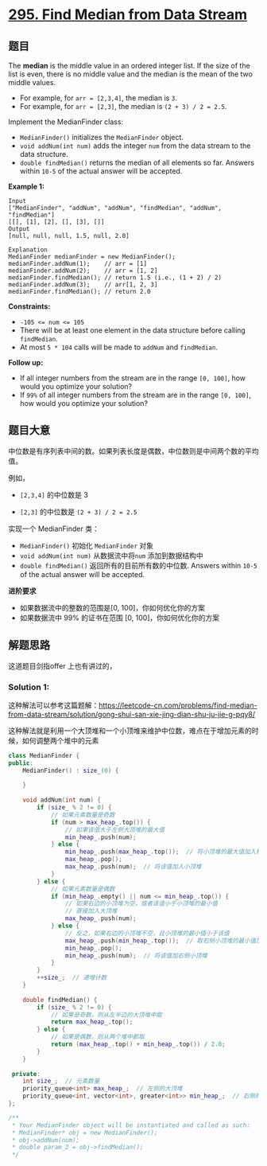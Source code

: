 # [295. Find Median from Data Stream](https://leetcode-cn.com/problems/find-median-from-data-stream/)

## 题目

The **median** is the middle value in an ordered integer list. If the size of the list is even, there is no middle value and the median is the mean of the two middle values.

- For example, for `arr = [2,3,4]`, the median is `3`.
- For example, for `arr = [2,3]`, the median is `(2 + 3) / 2 = 2.5`.

Implement the MedianFinder class:

- `MedianFinder()` initializes the `MedianFinder` object.
- `void addNum(int num)` adds the integer `num` from the data stream to the data structure.
- `double findMedian()` returns the median of all elements so far. Answers within `10-5` of the actual answer will be accepted.

 

**Example 1:**

```
Input
["MedianFinder", "addNum", "addNum", "findMedian", "addNum", "findMedian"]
[[], [1], [2], [], [3], []]
Output
[null, null, null, 1.5, null, 2.0]

Explanation
MedianFinder medianFinder = new MedianFinder();
medianFinder.addNum(1);    // arr = [1]
medianFinder.addNum(2);    // arr = [1, 2]
medianFinder.findMedian(); // return 1.5 (i.e., (1 + 2) / 2)
medianFinder.addNum(3);    // arr[1, 2, 3]
medianFinder.findMedian(); // return 2.0
```

 

**Constraints:**

- `-105 <= num <= 105`
- There will be at least one element in the data structure before calling `findMedian`.
- At most `5 * 104` calls will be made to `addNum` and `findMedian`.

 

**Follow up:**

- If all integer numbers from the stream are in the range `[0, 100]`, how would you optimize your solution?
- If `99%` of all integer numbers from the stream are in the range `[0, 100]`, how would you optimize your solution?

## 题目大意

中位数是有序列表中间的数。如果列表长度是偶数，中位数则是中间两个数的平均值。

例如，

* `[2,3,4]` 的中位数是 3

* `[2,3]` 的中位数是 `(2 + 3) / 2 = 2.5`

实现一个 MedianFinder 类：

- `MedianFinder()` 初始化 `MedianFinder` 对象
- `void addNum(int num)` 从数据流中将`num` 添加到数据结构中
- `double findMedian()` 返回所有的目前所有数的中位数. Answers within `10-5` of the actual answer will be accepted.

**进阶要求**

* 如果数据流中的整数的范围是[0, 100]，你如何优化你的方案
* 如果数据流中 99% 的证书在范围 [0, 100]，你如何优化你的方案

## 解题思路

这道题目剑指offer 上也有讲过的，

### Solution 1:

这种解法可以参考这篇题解：https://leetcode-cn.com/problems/find-median-from-data-stream/solution/gong-shui-san-xie-jing-dian-shu-ju-jie-g-pqy8/

这种解法就是利用一个大顶堆和一个小顶堆来维护中位数，难点在于增加元素的时候，如何调整两个堆中的元素

````c++
class MedianFinder {
public:
    MedianFinder() : size_(0) {
        
    }
    
    void addNum(int num) {
        if (size_ % 2 != 0) {
            // 如果元素数量是奇数
            if (num > max_heap_.top()) {
                // 如果该值大于左侧大顶堆的最大值
                min_heap_.push(num);
            } else {
                min_heap_.push(max_heap_.top());  // 将小顶堆的最大值加入移动到小顶堆的中
                max_heap_.pop();
                max_heap_.push(num);  // 将该值加入小顶堆
            }
        } else {
            // 如果元素数量是偶数
            if (min_heap_.empty() || num <= min_heap_.top()) {
                // 如果右边的小顶堆为空，或者该值小于小顶堆的最小值
                // 直接加入大顶堆
                max_heap_.push(num);
            } else {
                // 反之，如果右边的小顶堆不空，且小顶堆的最小值小于该值
                max_heap_.push(min_heap_.top());  // 取右侧小顶堆的最小值加入左侧大顶堆
                min_heap_.pop();
                min_heap_.push(num);  // 将该值加右侧小顶堆
            }
        }
        ++size_;  // 递增计数
    }
    
    double findMedian() {
        if (size_ % 2 != 0) {
            // 如果是奇数，则从左半边的大顶堆中取
            return max_heap_.top();
        } else {
            // 如果是偶数，则从两个堆中都取
            return (max_heap_.top() + min_heap_.top()) / 2.0;
        }
    }
    
 private:
    int size_;  // 元素数量
    priority_queue<int> max_heap_;  // 左侧的大顶堆
    priority_queue<int, vector<int>, greater<int>> min_heap_;  // 右侧的小顶堆
};

/**
 * Your MedianFinder object will be instantiated and called as such:
 * MedianFinder* obj = new MedianFinder();
 * obj->addNum(num);
 * double param_2 = obj->findMedian();
 */
````

